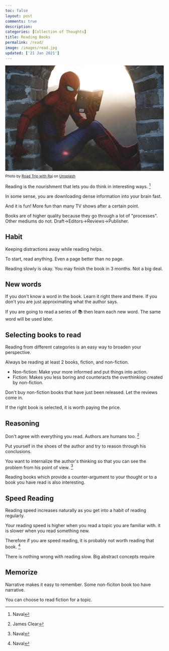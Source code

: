 ```yaml
---
toc: false
layout: post
comments: true
description: 
categories: [Collection of Thoughts]
title: Reading Books
permalink: /read/
image: /images/read.jpg
updated: ['21 Jan 2021']
---
```


![](/images/read.jpg)
<sub>Photo by <a href="https://unsplash.com/@roadtripwithraj?utm_source=unsplash&amp;utm_medium=referral&amp;utm_content=creditCopyText">Road Trip with Raj</a> on <a href="https://unsplash.com/s/photos/read?utm_source=unsplash&amp;utm_medium=referral&amp;utm_content=creditCopyText">Unsplash</a></sub>

Reading is the nourishment that lets you do think in interesting ways. [^1]

In some sense, you are downloading dense information into your brain fast.

And it is fun! More fun than many TV shows after a certain point.

Books are of higher quality because they go through a lot of "processes". Other mediums do not.
Draft->Editors->Reviews->Publisher.

## Habit
Keeping distractions away while reading helps.

To start, read anything. Even a page better than no page.

Reading slowly is okay. You may finish the book in 3 months. Not a big deal.

## New words

If you don't know a word in the book. Learn it right there and there. If you don't you are just approximating what the author says.

If you are going to read a series of 📚 then learn each new word. The same word will be used later.

## Selecting books to read
Reading from different categories is an easy way to broaden your perspective.

Always be reading at least 2 books, fiction, and non-fiction.
- Non-fiction: Make your more informed and put things into action.
- Fiction: Makes you less boring and counteracts the overthinking created by non-fiction.

Don't buy non-fiction books that have just been released. Let the reviews come in.

If the right book is selected, it is worth paying the price.

## Reasoning

Don't agree with everything you read. Authors are humans too. [^3]

Put yourself in the shoes of the author and try to reason through his conclusions.

You want to internalize the author's thinking so that you can see the problem from his point of view. [^1]

Reading books which provide a counter-argument to your thought or to a book you have read is also interesting.

## Speed Reading

Reading speed increases naturally as you get into a habit of reading regularly.

Your reading speed is higher when you read a topic you are familiar with. it is slower when you read something new. 

Therefore if you are speed reading, it is probably not worth reading that book. [^1]

There is nothing wrong with reading slow. Big abstract concepts require 

## Memorize

Narrative makes it easy to remember. Some non-ficiton book too have narrative.

You can choose to read fiction for a topic.

[^1]: Naval
[^2]: Jordan Peterson
[^3]: James Clear